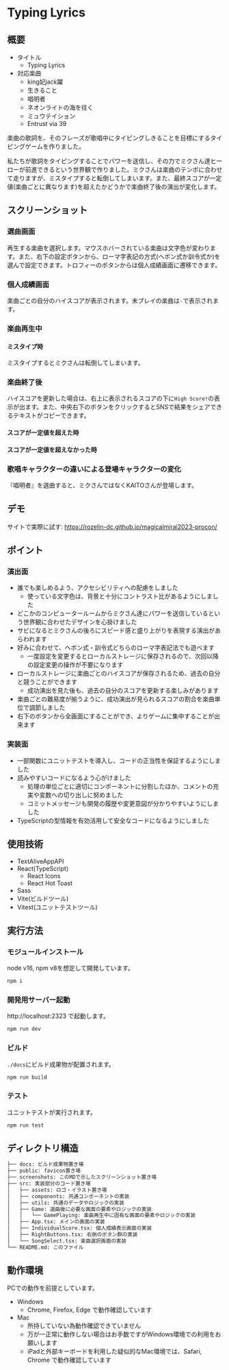 # Typing Lyrics
## 概要
- タイトル
  - Typing Lyrics
- 対応楽曲
  - king妃jack躍
  - 生きること
  - 唱明者
  - ネオンライトの海を往く
  - ミュウテイション
  - Entrust via 39

楽曲の歌詞を、そのフレーズが歌唱中にタイピングしきることを目標にするタイピングゲームを作りました。

私たちが歌詞をタイピングすることでパワーを送信し、その力でミクさん達ヒーローが前進できるという世界観で作りました。ミクさんは楽曲のテンポに合わせて走りますが、ミスタイプすると転倒してしまいます。また、最終スコアが一定値(楽曲ごとに異なります)を超えたかどうかで楽曲終了後の演出が変化します。

## スクリーンショット
### 選曲画面
再生する楽曲を選択します。マウスホバーされている楽曲は文字色が変わります。また、右下の設定ボタンから、ローマ字表記の方式(ヘボン式か訓令式か)を選んで設定できます。トロフィーのボタンからは個人成績画面に遷移できます。

### 個人成績画面
楽曲ごとの自分のハイスコアが表示されます。未プレイの楽曲は`-`で表示されます。

### 楽曲再生中

#### ミスタイプ時
ミスタイプするとミクさんは転倒してしまいます。

### 楽曲終了後
ハイスコアを更新した場合は、右上に表示されるスコアの下に`High Score!`の表示が出ます。また、中央右下のボタンをクリックするとSNSで結果をシェアできるテキストがコピーできます。

#### スコアが一定値を超えた時

#### スコアが一定値を超えなかった時

### 歌唱キャラクターの違いによる登場キャラクターの変化
『唱明者』を選曲すると、ミクさんではなくKAITOさんが登場します。

## デモ
サイトで実際に試す: https://rozelin-dc.github.io/magicalmirai2023-procon/

## ポイント
### 演出面
- 誰でも楽しめるよう、アクセシビリティへの配慮をしました
  - 使っている文字色は、背景と十分にコントラスト比があるようにしました
- どこかのコンピュータールームからミクさん達にパワーを送信しているという世界観に合わせたデザインを心掛けました
- サビになるとミクさんの後ろにスピード感と盛り上がりを表現する演出があらわれます
- 好みに合わせて、ヘボン式・訓令式どちらのローマ字表記法でも遊べます
  - 一度設定を変更するとローカルストレージに保存されるので、次回以降の設定変更の操作が不要になります
- ローカルストレージに楽曲ごとのハイスコアが保存されるため、過去の自分と競うことができます
  - 成功演出を見た後も、過去の自分のスコアを更新する楽しみがあります
- 楽曲ごとの難易度が揃うように、成功演出が見られるスコアの割合を楽曲単位で調節しました
- 右下のボタンから全画面にすることができ、よりゲームに集中することが出来ます

### 実装面
- 一部関数にユニットテストを導入し、コードの正当性を保証するようにしました
- 読みやすいコードになるよう心がけました
  - 処理の単位ごとに適切にコンポーネントに分割したほか、コメントの充実や変数への切り出しに努めました
  - コミットメッセージも開発の履歴や変更意図が分かりやすいようにしました
- TypeScriptの型情報を有効活用して安全なコードになるようにしました

## 使用技術
- TextAliveAppAPI
- React(TypeScript)
  - React Icons
  - React Hot Toast
- Sass
- Vite(ビルドツール)
- Vitest(ユニットテストツール)

## 実行方法
### モジュールインストール
node v16, npm v8を想定して開発しています。
```bash
npm i
```

### 開発用サーバー起動
http://localhost:2323 で起動します。
```bash
npm run dev
```

### ビルド
`./docs`にビルド成果物が配置されます。
```bash
npm run build
```

### テスト
ユニットテストが実行されます。
```bash
npm run test
```

## ディレクトリ構造
```txt
├── docs: ビルド成果物置き場
├── public: favicon置き場
├── screenshots: このMDで示したスクリーンショット置き場
├── src: 実装部分のコード置き場
│   ├── assets: ロゴ・イラスト置き場
│   ├── components: 共通コンポーネントの実装
│   ├── utils: 共通のデータやロジックの実装
│   ├── Game: 選曲後に必要な画面の要素やロジックの実装
│   │   └── GamePlaying: 楽曲再生中に固有な画面の要素やロジックの実装
│   ├── App.tsx: メインの画面の実装
│   ├── IndividualScore.tsx: 個人成績表示画面の実装
│   ├── RightButtons.tsx: 右側のボタン群の実装
│   └── SongSelect.tsx: 楽曲選択画面の実装
└── README.md: このファイル
```

## 動作環境
PCでの動作を前提としています。
- Windows
  - Chrome, Firefox, Edge で動作確認しています
- Mac
  - 所持していない為動作確認できていません
  - 万が一正常に動作しない場合はお手数ですがWindows環境での利用をお願いします
  - iPadと外部キーボードを利用した疑似的なMac環境では、Safari, Chrome で動作確認しています
